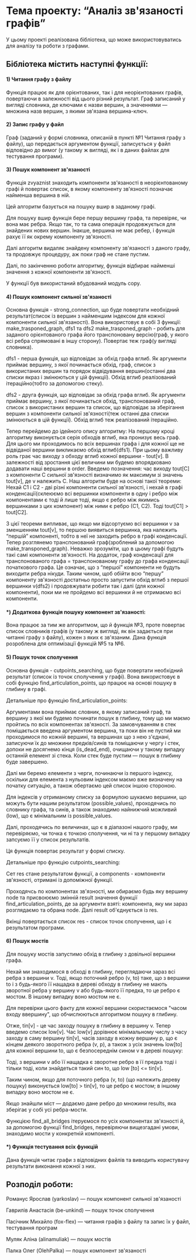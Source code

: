 # Тема проекту: “Аналіз зв'язаності графів” 

У цьому проекті реалізована бібліотека, що може використовуватись для аналізу
та роботи з графами.  

## Бібліотека містить наступні функції: 

#### 1) Читання графу з файлу

Функція працює як для орієнтованих, так і для неорієнтованих графів,
повертаючи в залежності від цього різний результат. Граф записаний у 
вигляді словника, де ключами є назви вершин, а значеннями — множина назв 
вершин, з якими зв'язана вершина-ключ.

#### 2) Запис графу у файл  

Граф (заданий у формі словника, описаній в пункті №1 Читання графу з файлу),
що передається аргументом функції, записується у файл відповідно до вимог
(у такому ж вигляді, як і в даних файлах для тестування програми). 

#### 3) Пошук компонент зв'язаності

Функція zvyaznist знаходить компоненти зв'язаності в неорієнтованому графі й
повертає список, в якому компоненту зв'язності позначає найменша вершина в ній. 

Цей алгоритм базується на пошуку вшир в заданому графі. 

Для пошуку вшир функція бере першу вершину графа, та перевіряє, чи вона має
ребра. Якщо так, то та сама операція продовжується для знайдених нових вершин.
Інакше, вершина не має ребер, і функція рахує її як окрему
компоненту зв'язності. 

Далі алгоритм видаляє знайдену компоненту зв'язаності з даного графу, та
продовжує процедуру, аж поки граф не стане пустим. 

Далі, по закінченню роботи алгоритму, функція відбирає найменші значення з
кожної компоненти зв'язності. 

У функції був використаний вбудований модуль copy. 

#### 4) Пошук компонент сильної зв'язаності

Основна функція - strong_connection, що буде повертати необхідний
результат(список із вершин з найменшим індексом для кожної компоненти сильної
зв'язаності). Вона використовує в собі 3 функції: make_trasponed_graph, dfs1 
та dfs2
make_trasponed_graph - робить для заданого орієнтованого графа його
транспоновану версію(граф, у якого всі ребра спрямовані в іншу сторону).
Повертає теж граф(у вигляді словника).

dfs1 - перша функція, що відповідає за обхід графа вглиб. Як аргументи приймає
вершину, з якої починається обхід, граф, список з використаних вершин та
порядок відвідування вершин(останні два списки якраз і змінюються у цій
функції). Обхід вглиб реалізований ітераційно(тобто за допомогою стеку).

dfs2 - друга функція, що відповідає за обхід графа вглиб. Як аргументи приймає
вершину, з якої починається обхід, транспонований граф, список з використаних
вершин та список, що відповідає за зберігання вершин з компоненти сильної
зв'язності(теж останні два списки змінюються в цій функції). Обхід вглиб теж
реалізований ітераційно.

Тепер перейдемо до ідейного опису алгоритму: На першому кроці алгоритму
виконується серія обходів вглиб, яка пронизує весь граф. Для цього ми
проходимось по всіх вершинах графа і для кожної ще не відвіданої вершини
викликаємо обхід вглиб(dfs1). При цьому важливу роль грає час виходу з обходу
вглиб кожної вершини - tout[v]. В залежності від зростання цієї величини ми
будемо впорядковано додавати наші вершини в order. Введемо позначення: час
виходу tout[C] з компоненти C сильної зв'язності визначимо як максимум зі
значень tout[v], де v належить С. Наш алгоритм буде на основі такої теореми:
Нехай С1 і С2 - дві різні компоненти сильної зв'язності, і нехай в графі
конденсації(склеюємо всі вершинки компоненти в одну і ребро між компонентами
є тоді й лише тоді, якщо є ребро між якимись вершинками з цих компонент) між
ними є ребро (С1, С2). Тоді tout[C1] > tout[C2].

З цієї теореми випливає, що якщо ми відсортуємо всі вершинки v за
зменшенням tout[v], то першою виявиться вершинка, яка належить “першій”
компоненті, тобто в неї не заходить ребро в графі конденсації. Тепер
розглянемо транспонований граф(зроблений за допомогою make_transponed_graph).
Неважко зрозуміти, що в цьому графі будуть такі самі компоненти зв'язності.
На додаток, граф конденсації для транспонованого графа = транспонованому
графу до графа конденсації початкового графа. Це означає, що з “першої”
компоненти не будуть виходити ребра нікуди. Таким чином, щоб обійти всю
“першу” компоненту зв'язності достатньо просто запустити обхід вглиб з першої
вершинки v(dfs2) і продовжувати робити так і далі (для кожної компоненти),
поки ми не пройдемо всі вершинки й не отримаємо всі компоненти.

#### *) Додаткова функція пошуку компонент зв'язаності:
Вона працює за тим же алгоритмом, що й функція №3, проте повертає 
список словників графів (у такому ж вигляді, як він задається при читанні 
графу з файлу), кожен з яких є зв'язаним. Дана функція розроблена для 
оптимізації функцій №5 та №6.

#### 5) Пошук точок сполучення 

Основна функція - cutpoints_searching, що буде повертати необхідний
результат (список із точок сполучення у графі). Вона використовує в собі
функцію find_articulation_points, що працює на основі пошуку в глибину в графі. 

Детальніше про функцію find_articulation_points: 

Аргументами вона приймає словник, в якому записаний граф, та вершину з якої
ми будемо починати пошук в глибину, тому що ми маємо пройтись по всіх
компонентах зв'язності. За замовчуванням в стек поміщається введена аргументом
вершина, та поки він не пустий ми проходимося по кожній вершині, та вершинах
що з нею з'єднані, записуючи їх до множини предків/синів та поміщаючи у чергу
і стек, допоки не досягнемо кінця (is_dead_end), очищаючи у такому випадку
останній елемент зі стека. Коли стек буде пустим — пошук в глибину буде
завершено.  

Далі ми беремо елементи з черги, починаючи із першого індексу, оскільки
для елемента з нульовим індексом маємо вже визначену на початку ситуацію,
а також обертаємо цей список іншою стороною. 

Для індексів у отриманому списку за формулою шукаємо вершини, що можуть бути
нашим результатом (possible_values), проходячись по словнику графа, та синів,
а також знаходимо найнижчий можливий (low), що є мінімальним із possible_values.  

Далі, проходячись по величинах, що є в діапазоні нашого графу, ми перевіряємо, 
чи точка є точкою сполучення, чи ні та у першому випадку запсуємо її у список 
результатів. 

Ця функція повертає результат у формі списку. 

Детальніше про функцію cutpoints_searching: 

Сет res стане результатом функції, a components - компоненти зв'язності,
отримані із допоміжної функції.

Проходячсь по компонентах зв'язності, ми обираємо будь яку вершину node 
та присвоюємо змінній result значення функції find_articulation_points,
де за аргументи взяті: компонента, яку ми зараз розглядаємо та обрана node.
Далі result об'єднується із res.

Вкінці повертається список res - список точок сполучення, що і є результатом
програми. 

#### 6) Пошук мостів 

Для пошуку мостів запустимо обхід в глибину з довільної вершини графа. 

Нехай ми знаходимося в обході в глибину, переглядаючи зараз всі ребра з
вершини v. Тоді, якщo поточний ребро (v, to) таке, що з вершини to і з
будь-якого її нащадка в дереві обходу в глибину не мають зворотної ребра
у вершину v або будь-якого її предка, то це ребро є мостом. В іншому випадку
воно мостом не є. 

Для перевірки цього факту для кожної вершини скористаємося
"часом входу ввершину", що обчислюються алгоритмом пошуку в глибину. 

Отже, tin[v] - це час заходу пошуку в глибину в вершину v. Тепер введемо
список low[v]. Час low[v] дорівнює мінімальному числу з часу заходу в саму
вершину tin[v], часів заходу в кожну вершину p, що є кінцем деякого зворотного
ребра (v, p), а також з усіх значень low[to] для кожної вершини to, що є
безпосереднім сином v в дереві пошуку: 

Тоді, з вершини v або її нащадка є зворотне ребро в її предка тоді і тільки
тоді, коли знайдеться такий син to, що low [to] <= tin[v].  

Таким чином, якщо для поточного ребра (v, to) (що належить дереву пошуку)
виконується low[to] > tin[v], то це ребро є мостом; в іншому випадку воно
мостом не є. 

Якщо знайшли міст — додаємо дане ребро до множини results, яка зберігає у
собі усі ребра-мости. 

Функцією find_all_bridges ітеруємося по усіх компонентах зв'язності й,
за допомогою функції find_bridges, перевіряючи вищезгадані умови, знаходимо
мости у конкретній компоненті.

#### *) Функція тестування всіх функцій
Дана функція читає графи з відповідних файлів та виводить користувачу 
результати виконання кожної з них.

## Розподіл роботи: 

Романус Ярослав (yarkoslav) — пошук компонент сильної зв'язаності

Гаврилів Анастасія (be-unkind) — пошук точок сполучення 

Пасічник Михайло (fox-flex) — читання графів з файлу та запис їх у файл, тестування програм 

Муляк Аліна (alinamuliak) — пошук мостів

Палка Олег (OlehPalka) — пошук компонент зв'язаності

